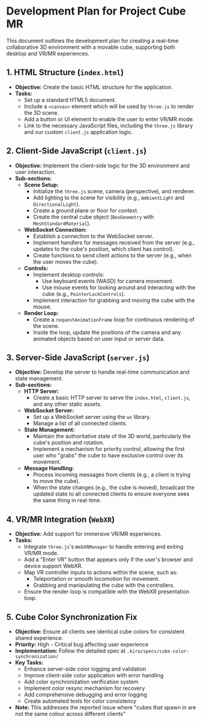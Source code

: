 # Development Plan for Project Cube MR

This document outlines the development plan for creating a real-time collaborative 3D environment with a movable cube, supporting both desktop and VR/MR experiences.

## 1. HTML Structure (`index.html`)

- **Objective:** Create the basic HTML structure for the application.
- **Tasks:**
    - Set up a standard HTML5 document.
    - Include a `<canvas>` element which will be used by `three.js` to render the 3D scene.
    - Add a button or UI element to enable the user to enter VR/MR mode.
    - Link to the necessary JavaScript files, including the `three.js` library and our custom `client.js` application logic.

## 2. Client-Side JavaScript (`client.js`)

- **Objective:** Implement the client-side logic for the 3D environment and user interaction.
- **Sub-sections:**
    - **Scene Setup:**
        - Initialize the `three.js` scene, camera (perspective), and renderer.
        - Add lighting to the scene for visibility (e.g., `AmbientLight` and `DirectionalLight`).
        - Create a ground plane or floor for context.
        - Create the central cube object (`BoxGeometry` with `MeshStandardMaterial`).
    - **WebSocket Connection:**
        - Establish a connection to the WebSocket server.
        - Implement handlers for messages received from the server (e.g., updates to the cube's position, which client has control).
        - Create functions to send client actions to the server (e.g., when the user moves the cube).
    - **Controls:**
        - Implement desktop controls:
            - Use keyboard events (WASD) for camera movement.
            - Use mouse events for looking around and interacting with the cube (e.g., `PointerLockControls`).
        - Implement interaction for grabbing and moving the cube with the mouse.
    - **Render Loop:**
        - Create a `requestAnimationFrame` loop for continuous rendering of the scene.
        - Inside the loop, update the positions of the camera and any animated objects based on user input or server data.

## 3. Server-Side JavaScript (`server.js`)

- **Objective:** Develop the server to handle real-time communication and state management.
- **Sub-sections:**
    - **HTTP Server:**
        - Create a basic HTTP server to serve the `index.html`, `client.js`, and any other static assets.
    - **WebSocket Server:**
        - Set up a WebSocket server using the `ws` library.
        - Manage a list of all connected clients.
    - **State Management:**
        - Maintain the authoritative state of the 3D world, particularly the cube's position and rotation.
        - Implement a mechanism for priority control, allowing the first user who "grabs" the cube to have exclusive control over its movement.
    - **Message Handling:**
        - Process incoming messages from clients (e.g., a client is trying to move the cube).
        - When the state changes (e.g., the cube is moved), broadcast the updated state to all connected clients to ensure everyone sees the same thing in real-time.

## 4. VR/MR Integration (`WebXR`)

- **Objective:** Add support for immersive VR/MR experiences.
- **Tasks:**
    - Integrate `three.js`'s `WebXRManager` to handle entering and exiting VR/MR mode.
    - Add a "Enter VR" button that appears only if the user's browser and device support WebXR.
    - Map VR controller inputs to actions within the scene, such as:
        - Teleportation or smooth locomotion for movement.
        - Grabbing and manipulating the cube with the controllers.
    - Ensure the render loop is compatible with the WebXR presentation loop.

## 5. Cube Color Synchronization Fix

- **Objective:** Ensure all clients see identical cube colors for consistent shared experience.
- **Priority:** High - Critical bug affecting user experience
- **Implementation:** Follow the detailed spec at `.kiro/specs/cube-color-synchronization/`
- **Key Tasks:**
    - Enhance server-side color logging and validation
    - Improve client-side color application with error handling
    - Add color synchronization verification system
    - Implement color resync mechanism for recovery
    - Add comprehensive debugging and error logging
    - Create automated tests for color consistency
- **Note:** This addresses the reported issue where "cubes that spawn in are not the same colour across different clients"
